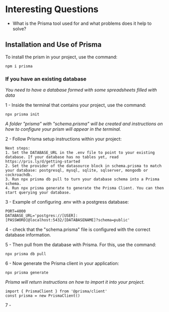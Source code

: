 # Interesting Questions

- What is the Prisma tool used for and what problems does it help to solve?

## Installation and Use of Prisma
To install the prism in your project, use the command:

``` npm i prisma ```

### If you have an existing database

*You need to have a database formed with some spreadsheets filled with data*

1 - Inside the terminal that contains your project, use the command:

``` npx prisma init ```

*A folder "prisma" with "schema.prisma" will be created and instructions on how to configure your prism will appear in the terminal.*

2 - Follow Prisma setup instructions within your project: 
``` 
Next steps:
1. Set the DATABASE_URL in the .env file to point to your existing database. If your database has no tables yet, read https://pris.ly/d/getting-started
2. Set the provider of the datasource block in schema.prisma to match your database: postgresql, mysql, sqlite, sqlserver, mongodb or cockroachdb.
3. Run npx prisma db pull to turn your database schema into a Prisma schema.
4. Run npx prisma generate to generate the Prisma Client. You can then start querying your database.
```
3 - Example of configuring .env with a postgress database:
```
PORT=4000
DATABASE_URL='postgres://[USER]:[PASSWORD]@localhost:5432/[DATABASENAME]?schema=public'
```

4 - check that the "schema.prisma" file is configured with the correct database information.

5 - Then pull from the database with Prisma. For this, use the command:

``` npx prisma db pull ```

6 - Now generate the Prisma client in your application:

``` npx prisma generate ```

*Prisma will return instructions on how to import it into your project.*

```
import { PrismaClient } from '@prisma/client'
const prisma = new PrismaClient()
```

7 - 
